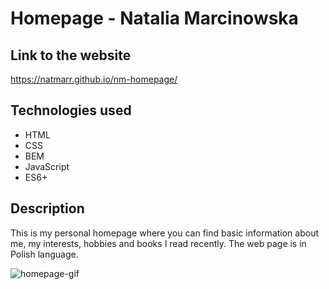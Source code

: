 # Homepage - Natalia Marcinowska 
## Link to the website
https://natmarr.github.io/nm-homepage/
## Technologies used
- HTML
- CSS
- BEM
- JavaScript
- ES6+ 
## Description
This is my personal homepage where you can find basic information about me, my interests, hobbies and books I read recently. The web page is in Polish language. 

![homepage-gif](https://s10.gifyu.com/images/homepage.gif)


